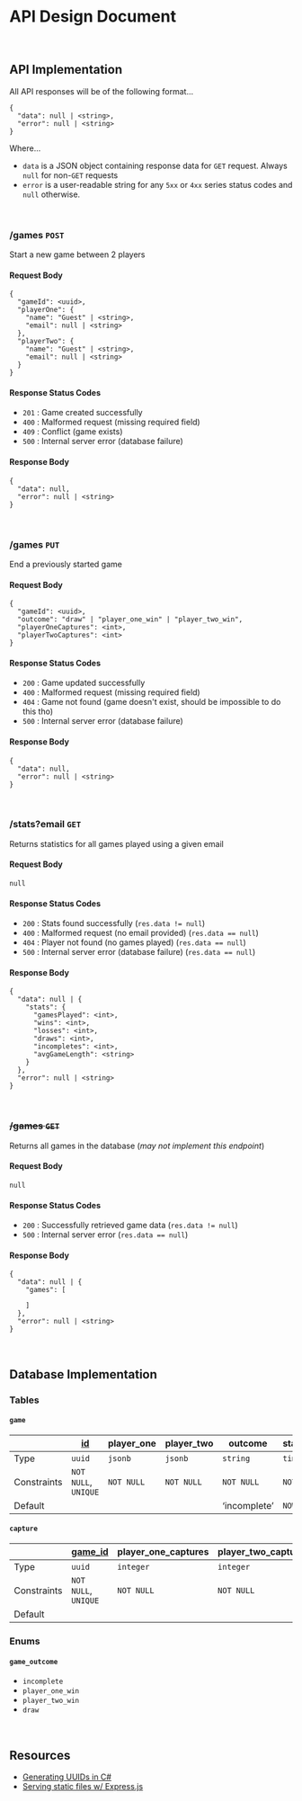 # API Design Document

<br>

## API Implementation

All API responses will be of the following format...

```
{
  "data": null | <string>,
  "error": null | <string>
}
```

Where...

- `data` is a JSON object containing response data for `GET` request. Always `null` for non-`GET` requests
- `error` is a user-readable string for any `5xx` or `4xx` series status codes and `null` otherwise.

<br>

### /games `POST`

Start a new game between 2 players

#### Request Body

```
{
  "gameId": <uuid>,
  "playerOne": {
    "name": "Guest" | <string>,
    "email": null | <string>
  },
  "playerTwo": {
    "name": "Guest" | <string>,
    "email": null | <string>
  }
}
```

#### Response Status Codes

- `201` : Game created successfully
- `400` : Malformed request (missing required field)
- `409` : Conflict (game exists)
- `500` : Internal server error (database failure)

#### Response Body

```
{
  "data": null,
  "error": null | <string>
}
```

<br>

### /games `PUT`

End a previously started game

#### Request Body

```
{
  "gameId": <uuid>,
  "outcome": "draw" | "player_one_win" | "player_two_win",
  "playerOneCaptures": <int>,
  "playerTwoCaptures": <int>
}
```

#### Response Status Codes

- `200` : Game updated successfully
- `400` : Malformed request (missing required field)
- `404` : Game not found (game doesn't exist, should be impossible to do this tho)
- `500` : Internal server error (database failure)

#### Response Body

```
{
  "data": null,
  "error": null | <string>
}
```

<br>

### /stats?email `GET`

Returns statistics for all games played using a given email

#### Request Body

```
null
```

#### Response Status Codes

- `200` : Stats found successfully (`res.data != null`)
- `400` : Malformed request (no email provided) (`res.data == null`)
- `404` : Player not found (no games played) (`res.data == null`)
- `500` : Internal server error (database failure) (`res.data == null`)

#### Response Body

```
{
  "data": null | {
    "stats": {
      "gamesPlayed": <int>,
      "wins": <int>,
      "losses": <int>,
      "draws": <int>,
      "incompletes": <int>,
      "avgGameLength": <string>
    }
  },
  "error": null | <string>
}
```

<br>

### ~~/games `GET`~~

Returns all games in the database (_may not implement this endpoint_)

#### Request Body

```
null
```

#### Response Status Codes

- `200` : Successfully retrieved game data (`res.data != null`)
- `500` : Internal server error (`res.data == null`)

#### Response Body

```
{
  "data": null | {
    "games": [

    ]
  },
  "error": null | <string>
}
```

<br>

## Database Implementation

### Tables

#### `game`

|             | <u>id</u>            | player_one | player_two | outcome      | start_time  | end_time    |
| ----------- | -------------------- | ---------- | ---------- | ------------ | ----------- | ----------- |
| Type        | `uuid`               | `jsonb`    | `jsonb`    | `string`     | `timestamp` | `timestamp` |
| Constraints | `NOT NULL`, `UNIQUE` | `NOT NULL` | `NOT NULL` | `NOT NULL`   | `NOT NULL`  |             |
| Default     |                      |            |            | ‘incomplete’ | `NOW()`     | `NULL`      |

#### `capture`

|             | <u>game_id</u>       | player_one_captures | player_two_captures |
| ----------- | -------------------- | ------------------- | ------------------- |
| Type        | `uuid`               | `integer`           | `integer`           |
| Constraints | `NOT NULL`, `UNIQUE` | `NOT NULL`          | `NOT NULL`          |
| Default     |                      |                     |                     |

### Enums

#### `game_outcome`

- `incomplete`
- `player_one_win`
- `player_two_win`
- `draw`

<br>

## Resources

- [Generating UUIDs in C#](https://stackoverflow.com/questions/8477664/how-can-i-generate-uuid-in-c-sharp)
- [Serving static files w/ Express.js](https://expressjs.com/en/starter/static-files.html)
